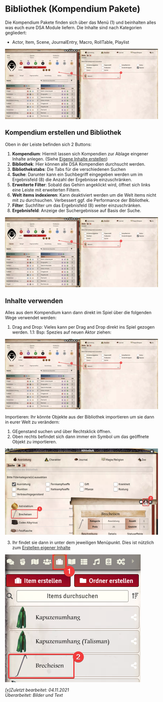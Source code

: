# Bibliothek (Kompendium Pakete)
Die Kompendium Pakete finden sich über das Menü (1) und beinhalten alles was euch eure DSA Module liefern. Die Inhalte sind nach Kategorien gegliedert:
* Actor, Item, Scene, JournalEntry, Macro, RollTable, Playlist   
  
![Kompendien](images/de-bibliothek_0.png)  

## Kompendium erstellen und Bibliothek
Oben in der Leiste befinden sich 2 Buttons:
1. **Kompendium**: Hiermit lassen sich Kompendien zur Ablage eingener Inhalte anlegen. (Siehe [Eigene Inhalte erstellen](de-eigene_inhalte_erstellen))
2. **Bibliothek**: Hier können alle DSA Kompendien durchsucht werden.
3. **Bibliothekstabs**: Die Tabs für die verschiedenen Suchen
4. **Suche**: Darunter kann ein Suchbegriff eingegeben werden um im Ergebnisfeld (8) die Anzahl der Ergebnisse einzuschränken.
5. **Erweiterte Filter**: Sobald das Gehirn angeklickt wird, öffnet sich links eine Leiste mit erweiterten Filtern.
6. **Welt items indexieren**: Kann deaktiviert werden um die Welt items nicht mit zu durchsuchen. Verbessert ggf. die Performance der Bibliothek.
7. **Filter**: Suchfilter um das Ergebnisfeld (8) weiter einzuschränken.
8. **Ergebnisfeld**: Anzeige der Suchergebnisse auf Basis der Suche.
  
![Bibliothek](images/de-bibliothek_0.png)  

## Inhalte verwenden
Alles aus dem Kompendium kann dann direkt im Spiel über die folgenden Wege verwendet werden: 
1. Drag and Drop: Vieles kann per Drag and Drop direkt ins Spiel gezogen werden. 
  1.1: Bsp: Spezies auf neuen Aktor ziehen:  
    
  ![Spezies verwenden](images/de-bibliothek_0.png)
  
Importieren: Ihr könnte Objekte aus der Bibliothek importieren um sie dann in eurer Welt zu verändern:  
1. GEgenstand suchen und über Rechtsklick öffnen.
2. Oben rechts befindet sich dann immer ein Symbol um das geöffnete Objekt zu importieren. 
    
  ![Eintrag Importieren](images/de-bibliothek_1.png)

3. Ihr findet sie dann in unter dem jeweiligen Menüpunkt. Dies ist nützlich zum [Erstellen eigener Inhalte](de-eigene_inhalte_erstellen)  
  
![Importierter Eintrag](images/de-bibliothek_2.png)
  
*[x]Zuletzt bearbeitet: 04.11.2021*  
*Überarbeitet: Bilder und Text*
